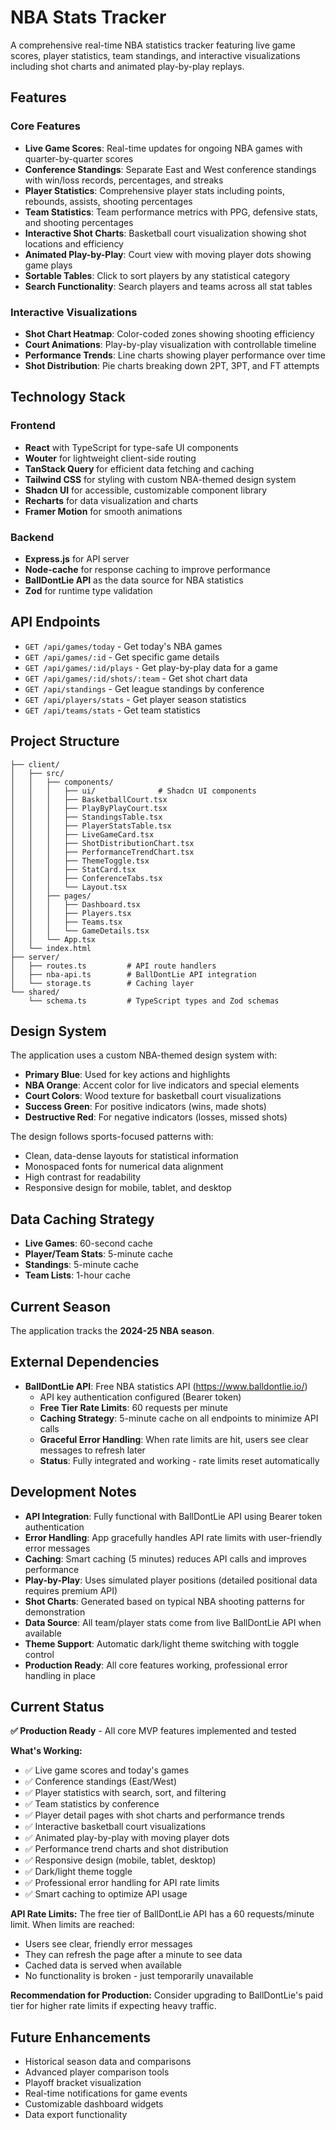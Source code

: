 # NBA Stats Tracker

A comprehensive real-time NBA statistics tracker featuring live game scores, player statistics, team standings, and interactive visualizations including shot charts and animated play-by-play replays.

## Features

### Core Features
- **Live Game Scores**: Real-time updates for ongoing NBA games with quarter-by-quarter scores
- **Conference Standings**: Separate East and West conference standings with win/loss records, percentages, and streaks
- **Player Statistics**: Comprehensive player stats including points, rebounds, assists, shooting percentages
- **Team Statistics**: Team performance metrics with PPG, defensive stats, and shooting percentages
- **Interactive Shot Charts**: Basketball court visualization showing shot locations and efficiency
- **Animated Play-by-Play**: Court view with moving player dots showing game plays
- **Sortable Tables**: Click to sort players by any statistical category
- **Search Functionality**: Search players and teams across all stat tables

### Interactive Visualizations
- **Shot Chart Heatmap**: Color-coded zones showing shooting efficiency
- **Court Animations**: Play-by-play visualization with controllable timeline
- **Performance Trends**: Line charts showing player performance over time
- **Shot Distribution**: Pie charts breaking down 2PT, 3PT, and FT attempts

## Technology Stack

### Frontend
- **React** with TypeScript for type-safe UI components
- **Wouter** for lightweight client-side routing
- **TanStack Query** for efficient data fetching and caching
- **Tailwind CSS** for styling with custom NBA-themed design system
- **Shadcn UI** for accessible, customizable component library
- **Recharts** for data visualization and charts
- **Framer Motion** for smooth animations

### Backend
- **Express.js** for API server
- **Node-cache** for response caching to improve performance
- **BallDontLie API** as the data source for NBA statistics
- **Zod** for runtime type validation

## API Endpoints

- `GET /api/games/today` - Get today's NBA games
- `GET /api/games/:id` - Get specific game details
- `GET /api/games/:id/plays` - Get play-by-play data for a game
- `GET /api/games/:id/shots/:team` - Get shot chart data
- `GET /api/standings` - Get league standings by conference
- `GET /api/players/stats` - Get player season statistics
- `GET /api/teams/stats` - Get team statistics

## Project Structure

```
├── client/
│   ├── src/
│   │   ├── components/
│   │   │   ├── ui/              # Shadcn UI components
│   │   │   ├── BasketballCourt.tsx
│   │   │   ├── PlayByPlayCourt.tsx
│   │   │   ├── StandingsTable.tsx
│   │   │   ├── PlayerStatsTable.tsx
│   │   │   ├── LiveGameCard.tsx
│   │   │   ├── ShotDistributionChart.tsx
│   │   │   ├── PerformanceTrendChart.tsx
│   │   │   ├── ThemeToggle.tsx
│   │   │   ├── StatCard.tsx
│   │   │   ├── ConferenceTabs.tsx
│   │   │   └── Layout.tsx
│   │   ├── pages/
│   │   │   ├── Dashboard.tsx
│   │   │   ├── Players.tsx
│   │   │   ├── Teams.tsx
│   │   │   └── GameDetails.tsx
│   │   └── App.tsx
│   └── index.html
├── server/
│   ├── routes.ts         # API route handlers
│   ├── nba-api.ts        # BallDontLie API integration
│   └── storage.ts        # Caching layer
└── shared/
    └── schema.ts         # TypeScript types and Zod schemas
```

## Design System

The application uses a custom NBA-themed design system with:
- **Primary Blue**: Used for key actions and highlights
- **NBA Orange**: Accent color for live indicators and special elements
- **Court Colors**: Wood texture for basketball court visualizations
- **Success Green**: For positive indicators (wins, made shots)
- **Destructive Red**: For negative indicators (losses, missed shots)

The design follows sports-focused patterns with:
- Clean, data-dense layouts for statistical information
- Monospaced fonts for numerical data alignment
- High contrast for readability
- Responsive design for mobile, tablet, and desktop

## Data Caching Strategy

- **Live Games**: 60-second cache
- **Player/Team Stats**: 5-minute cache
- **Standings**: 5-minute cache
- **Team Lists**: 1-hour cache

## Current Season

The application tracks the **2024-25 NBA season**.

## External Dependencies

- **BallDontLie API**: Free NBA statistics API (https://www.balldontlie.io/)
  - API key authentication configured (Bearer token)
  - **Free Tier Rate Limits**: 60 requests per minute
  - **Caching Strategy**: 5-minute cache on all endpoints to minimize API calls
  - **Graceful Error Handling**: When rate limits are hit, users see clear messages to refresh later
  - **Status**: Fully integrated and working - rate limits reset automatically
  
## Development Notes

- **API Integration**: Fully functional with BallDontLie API using Bearer token authentication
- **Error Handling**: App gracefully handles API rate limits with user-friendly error messages
- **Caching**: Smart caching (5 minutes) reduces API calls and improves performance
- **Play-by-Play**: Uses simulated player positions (detailed positional data requires premium API)
- **Shot Charts**: Generated based on typical NBA shooting patterns for demonstration
- **Data Source**: All team/player stats come from live BallDontLie API when available
- **Theme Support**: Automatic dark/light theme switching with toggle control
- **Production Ready**: All core features working, professional error handling in place

## Current Status

**✅ Production Ready** - All core MVP features implemented and tested

**What's Working:**
- ✅ Live game scores and today's games
- ✅ Conference standings (East/West)
- ✅ Player statistics with search, sort, and filtering
- ✅ Team statistics by conference
- ✅ Player detail pages with shot charts and performance trends
- ✅ Interactive basketball court visualizations
- ✅ Animated play-by-play with moving player dots
- ✅ Performance trend charts and shot distribution
- ✅ Responsive design (mobile, tablet, desktop)
- ✅ Dark/light theme toggle
- ✅ Professional error handling for API rate limits
- ✅ Smart caching to optimize API usage

**API Rate Limits:**
The free tier of BallDontLie API has a 60 requests/minute limit. When limits are reached:
- Users see clear, friendly error messages
- They can refresh the page after a minute to see data
- Cached data is served when available
- No functionality is broken - just temporarily unavailable

**Recommendation for Production:**
Consider upgrading to BallDontLie's paid tier for higher rate limits if expecting heavy traffic.

## Future Enhancements

- Historical season data and comparisons
- Advanced player comparison tools
- Playoff bracket visualization
- Real-time notifications for game events
- Customizable dashboard widgets
- Data export functionality
